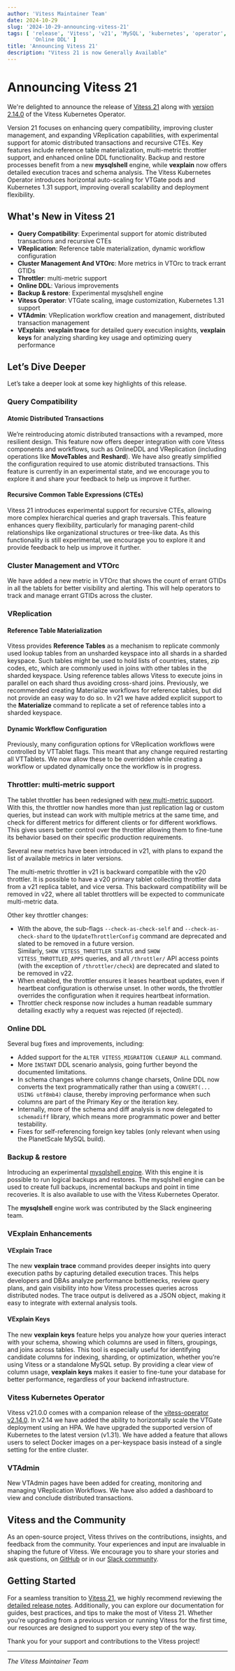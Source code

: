 ```yaml
---
author: 'Vitess Maintainer Team'
date: 2024-10-29
slug: '2024-10-29-announcing-vitess-21'
tags: [ 'release', 'Vitess', 'v21', 'MySQL', 'kubernetes', 'operator', 'vreplication', 'multi-tenancy', 'Usability', 
        'Online DDL' ]
title: 'Announcing Vitess 21'
description: "Vitess 21 is now Generally Available"
---
```


# **Announcing Vitess 21**

We're delighted to announce the release of [Vitess 21](https://github.com/vitessio/vitess/releases/tag/v21.0.0) along
with [version 2.14.0](https://github.com/planetscale/vitess-operator/releases/tag/v2.14.0) of the Vitess Kubernetes
Operator.

Version 21 focuses on enhancing query compatibility, improving cluster management, and expanding VReplication
capabilities, with experimental support for atomic distributed transactions and recursive CTEs. Key features include
reference table materialization, multi-metric throttler support, and enhanced online DDL functionality. Backup and
restore processes benefit from a new **mysqlshell** engine, while **vexplain** now offers detailed execution traces and
schema analysis. The Vitess Kubernetes Operator introduces horizontal auto-scaling for VTGate pods and Kubernetes 1.31
support, improving overall scalability and deployment flexibility.

## What's New in Vitess 21

* **Query Compatibility**: Experimental support for atomic distributed transactions and recursive CTEs
* **VReplication**: Reference table materialization, dynamic workflow configuration
* **Cluster Management And VTOrc**: More metrics in VTOrc to track errant GTIDs
* **Throttler**: multi-metric support
* **Online DDL**: Various improvements
* **Backup & restore**: Experimental mysqlshell engine
* **Vitess Operator**: VTGate scaling, image customization, Kubernetes 1.31 support
* **VTAdmin**: VReplication workflow creation and management, distributed transaction management
* **VExplain**: **vexplain trace** for detailed query execution insights, **vexplain keys** for analyzing sharding key
  usage and optimizing query performance

## Let’s Dive Deeper

Let’s take a deeper look at some key highlights of this release.

### Query Compatibility

#### Atomic Distributed Transactions

We’re reintroducing atomic distributed transactions with a revamped, more resilient design. This feature now offers
deeper integration with core Vitess components and workflows, such as OnlineDDL and VReplication (including operations
like **MoveTables** and **Reshard**). We have also greatly simplified the configuration required to use atomic
distributed transactions. This feature is currently in an experimental state, and we encourage you to explore it and
share your feedback to help us improve it further.

#### Recursive Common Table Expressions (CTEs)

Vitess 21 introduces experimental support for recursive CTEs, allowing more complex hierarchical queries and graph
traversals. This feature enhances query flexibility, particularly for managing parent-child relationships like
organizational structures or tree-like data. As this functionality is still experimental, we encourage you to explore it
and provide feedback to help us improve it further.

### Cluster Management and VTOrc

We have added a new metric in VTOrc that shows
the count of errant GTIDs in all the tablets for better visibility and alerting. This will help
operators to track and manage errant GTIDs across the cluster.

### VReplication

#### Reference Table Materialization

Vitess provides **Reference Tables** as a mechanism to replicate commonly used lookup tables from an unsharded keyspace
into all shards in a sharded keyspace. Such tables might be used to hold lists of countries, states, zip codes, etc,
which are commonly used in joins with other tables in the sharded keyspace. Using reference tables allows Vitess to
execute joins in parallel on each shard thus avoiding cross-shard joins. Previously, we recommended creating Materialize
workflows for reference tables, but did not provide an easy way to do so. In v21 we have added explicit support to the 
**Materialize** command to replicate a set of reference tables into a sharded keyspace.

#### Dynamic Workflow Configuration

Previously, many configuration options for VReplication workflows were controlled by VTTablet flags. This meant that any
change required restarting all VTTablets. We now allow these to be overridden while creating a workflow or updated
dynamically once the workflow is in progress.

### Throttler: multi-metric support

The tablet throttler has been redesigned
with [new multi-metric support](https://vitess.io/docs/21.0/reference/features/tablet-throttler/). With this, the
throttler now handles more than just replication lag or custom queries, but instead can work with multiple metrics at
the same time, and check for different metrics for different clients or for different workflows. This gives users better
control over the throttler allowing them to fine-tune its behavior based on their specific production requirements.

Several new metrics have been introduced in v21, with plans to expand the list of available metrics in later versions.

The multi-metric throttler in v21 is backward compatible with the v20 throttler. It is possible to have a v20 primary
tablet collecting throttler data from a v21 replica tablet, and vice versa. This backward compatibility will be removed
in v22, where all tablet throttlers will be expected to communicate multi-metric data.

Other key throttler changes:

* With the above, the sub-flags `--check-as-check-self` and `--check-as-check-shard` to
  the `UpdateThrottlerConfig` command are deprecated and slated to be removed in a future version. \
  Similarly, `SHOW VITESS_THROTTLER STATUS` and `SHOW VITESS_THROTTLED_APPS` queries, and all `/throttler/` 
API access points (with the exception of `/throttler/check`) are deprecated and slated to be removed in v22.
* When enabled, the throttler ensures it leases heartbeat updates, even if heartbeat configuration is otherwise unset.
  In other words, the throttler overrides the configuration when it requires heartbeat information.
* Throttler check response now includes a human readable summary detailing exactly why a request was rejected (if
  rejected).

### Online DDL

Several bug fixes and improvements, including:

* Added support for the `ALTER VITESS_MIGRATION CLEANUP ALL` command.
* More `INSTANT` DDL scenario analysis, going further beyond the documented limitations.
* In schema changes where columns change charsets, Online DDL now converts the text programmatically rather than using
  a `CONVERT(... USING utf8mb4)` clause, thereby improving performance when such columns are part of the Primary Key
  or the iteration key.
* Internally, more of the schema and diff analysis is now delegated to `schemadiff` library, which means more
  programmatic power and better testability.
* Fixes for self-referencing foreign key tables (only relevant when using the PlanetScale MySQL build).

### Backup & restore

Introducing an experimental [mysqlshell engine](https://vitess.io/docs/21.0/user-guides/operating-vitess/backup-and-restore/creating-a-backup/#using-mysqlshell-experimental). With this engine it is possible to run logical backups and restores. The mysqlshell engine can be used to create
full backups, incremental backups and point in time recoveries. It is also available to use with the Vitess Kubernetes
Operator.

The **mysqlshell** engine work was contributed by the Slack engineering team.

### VExplain Enhancements

#### VExplain Trace

The new **vexplain trace** command provides deeper insights into query execution paths by capturing
detailed execution traces. This helps developers and DBAs analyze performance bottlenecks, review query plans, and gain
visibility into how Vitess processes queries across distributed nodes. The trace output is delivered as a JSON object,
making it easy to integrate with external analysis tools.

#### VExplain Keys

The new **vexplain keys** feature helps you analyze how your queries interact with your schema,
showing which columns are used in filters, groupings, and joins across tables. This tool is especially useful for
identifying candidate columns for indexing, sharding, or optimization, whether you’re using Vitess or a standalone MySQL
setup. By providing a clear view of column usage, **vexplain keys** makes it easier to
fine-tune your database for better performance, regardless of your backend infrastructure.

### Vitess Kubernetes Operator

Vitess v21.0.0 comes with a companion release of
the [vitess-operator v2.14.0](https://github.com/planetscale/vitess-operator/releases/tag/v2.14.0). In v2.14 we have
added the ability to horizontally scale the VTGate deployment using an HPA. We have upgraded the supported version of
Kubernetes to the latest version (v1.31). We have added a feature that allows users to select Docker images on a
per-keyspace basis instead of a single setting for the entire cluster.

### VTAdmin

New VTAdmin pages have been added for creating, monitoring and managing VReplication Workflows. We have also added a
dashboard to view and conclude distributed transactions.

## Vitess and the Community

As an open-source project, Vitess thrives on the contributions, insights, and feedback from the community. Your
experiences and input are invaluable in shaping the future of Vitess. We encourage you to share your stories and ask
questions, on [GitHub](https://github.com/vitessio/vitess) or in our [Slack community](http://vitess.io/slack).

## Getting Started

For a seamless transition to [Vitess 21](https://github.com/vitessio/vitess/releases/tag/v21.0.0), we highly recommend
reviewing the [detailed release notes](https://github.com/vitessio/vitess/tree/main/changelog/21.0). Additionally, you
can explore our documentation for guides, best practices, and tips to make the most of Vitess 21. Whether you're
upgrading from a previous version or running Vitess for the first time, our resources are designed to support you every
step of the way.

Thank you for your support and contributions to the Vitess project!


---

*The Vitess Maintainer Team*
